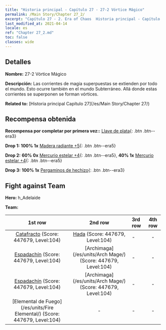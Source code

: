 ```yaml
---
title: "Historia principal - Capítulo 27 - 27-2 Vórtice Mágico"
permalink: /Main Story/Chapter 27_2/
excerpt: "Capítulo 27 - 2. Era of Chaos  Historia principal - Capítulo 27_2. 27-2 Vórtice Mágico"
last_modified_at: 2021-04-14
locale: es
ref: "Chapter 27_2.md"
toc: false
classes: wide
---
```


## Detalles

 **Nombre:** 27-2 Vórtice Mágico

 **Descripción:** Las corrientes de magia superpuestas se extienden por todo el mundo. Esto ocurre también en el mundo Subterráneo. Allá donde estas corrientes se superponen se forman vórtices.

 **Related to:** [Historia principal Capítulo 27](/es/Main Story/Chapter 27/)

## Recompensa obtenida

 **Recompensa por completar por primera vez::** [Llave de plata](/es/Items/con_693/){: .btn .btn--era3}

 **Drop 1:** **100% 1x** [Madera radiante +5](/es/Items/mat_97/){: .btn .btn--era5}

 **Drop 2:** **60% 0x** [Mercurio estelar +4](/es/Items/mat_91/){: .btn .btn--era5}, **40% 1x** [Mercurio estelar +4](/es/Items/mat_91/){: .btn .btn--era5}

 **Drop 3:** **100% 1x** [Pergaminos de hechizo](/es/Items/con_694/){: .btn .btn--era3}


## Fight against Team
 **Hero:** h_Adelaide

 **Team:**


  | 1st row | 2nd row | 3rd row | 4th row |
  |:----:|:----:|:----|:----:|
  | [Catafracto](/es/units/Cavalier/) (Score: 447679, Level:104)  | [Hada](/es/units/Sprite/) (Score: 447679, Level:104)  | - | - |
  | [Espadachín](/es/units/Swordsman/) (Score: 447679, Level:104)  | [Archimaga](/es/units/Arch Mage/) (Score: 447679, Level:104)  | - | - |
  | [Espadachín](/es/units/Swordsman/) (Score: 447679, Level:104)  | [Archimaga](/es/units/Arch Mage/) (Score: 447679, Level:104)  | - | - |
  | [Elemental de Fuego](/es/units/Fire Elemental/) (Score: 447679, Level:104)  | - | - | - |



